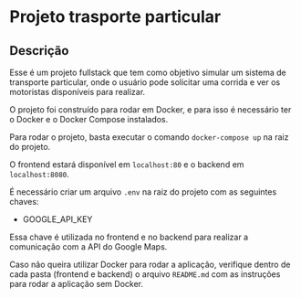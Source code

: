 # Projeto trasporte particular

## Descrição

Esse é um projeto fullstack que tem como objetivo simular um sistema de transporte particular, onde o usuário pode solicitar uma corrida e ver os motoristas disponíveis para realizar.

O projeto foi construído para rodar em Docker, e para isso é necessário ter o Docker e o Docker Compose instalados.

Para rodar o projeto, basta executar o comando `docker-compose up` na raiz do projeto.

O frontend estará disponível em `localhost:80` e o backend em `localhost:8080`.

É necessário criar um arquivo `.env` na raiz do projeto com as seguintes chaves:

- GOOGLE_API_KEY

Essa chave é utilizada no frontend e no backend para realizar a comunicação com a API do Google Maps.

Caso não queira utilizar Docker para rodar a aplicação, verifique dentro de cada pasta (frontend e backend) o arquivo `README.md` com as instruções para rodar a aplicação sem Docker.